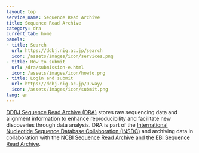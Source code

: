```yaml
---
layout: top
service_name: Sequence Read Archive
title: Sequence Read Archive
category: dra
current_tab: home
panels:	
- title: Search	
  url: https://ddbj.nig.ac.jp/search	
  icon: /assets/images/icon/services.png	
- title: How to submit	
  url: /dra/submission-e.html	
  icon: /assets/images/icon/howto.png
- title: Login and submit	
  url: https://ddbj.nig.ac.jp/D-way/	
  icon: /assets/images/icon/submit.png	
lang: en
---
```


[DDBJ Sequence Read Archive (DRA)](/index-e.html) stores raw sequencing data and
alignment information to enhance reproducibility and facilitate new
discoveries through data analysis. DRA is part of the [International
Nucleotide Sequence Database Collaboration (INSDC)](/about/insdc-e.html) and
archiving data in collaboration with the [NCBI Sequence Read
Archive](https://www.ncbi.nlm.nih.gov/sra/) and the [EBI
Sequence Read Archive](https://www.ebi.ac.uk/ena/).
